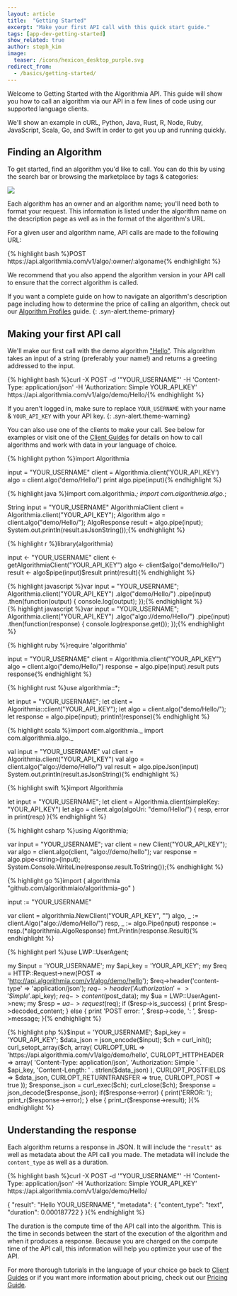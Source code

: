 ```yaml
---
layout: article
title:  "Getting Started"
excerpt: "Make your first API call with this quick start guide."
tags: [app-dev-getting-started]
show_related: true
author: steph_kim
image:
  teaser: /icons/hexicon_desktop_purple.svg
redirect_from:
  - /basics/getting-started/
---
```


Welcome to Getting Started with the Algorithmia API. This guide will show you how to call an algorithm via our API in a few lines of code using our supported language clients.

We'll show an example in cURL, Python, Java, Rust, R, Node, Ruby, JavaScript, Scala, Go, and Swift in order to get you up and running quickly.

## Finding an Algorithm

To get started, find an algorithm you'd like to call. You can do this by using the search bar or browsing the marketplace by tags & categories:

<img src="{{site.cdnurl}}{{site.baseurl}}/images/face_detection.png" class="syn-image-responsive">

Each algorithm has an owner and an algorithm name; you'll need both to format your request. This information is listed under the algorithm name on the description page as well as in the format of the algorithm's URL.

For a given user and algorithm name, API calls are made to the following URL:

<code-sample>
  {% highlight bash %}POST https://api.algorithmia.com/v1/algo/:owner/:algoname{% endhighlight %}
</code-sample>

We recommend that you also append the algorithm version in your API call to ensure that the correct algorithm is called.

<div markdown="1">

If you want a complete guide on how to navigate an algorithm's description page including how to determine the price of calling an algorithm, check out our [Algorithm Profiles]({{site.baseurl}}/basics/algorithm-profiles) guide.
{: .syn-alert.theme-primary}

</div>

## Making your first API call

We'll make our first call with the demo algorithm ["Hello"](/algorithms/demo/Hello). This algorithm takes an input of a string (preferably your name!) and returns a greeting addressed to the input.

<code-sample>
  {% highlight bash %}curl -X POST -d '"YOUR_USERNAME"' -H 'Content-Type: application/json' -H 'Authorization: Simple YOUR_API_KEY' https://api.algorithmia.com/v1/algo/demo/Hello/{% endhighlight %}
</code-sample>

<div markdown="1">

If you aren't logged in, make sure to replace <code>YOUR&lowbar;USERNAME</code> with your name & <code>YOUR&lowbar;API&lowbar;KEY</code> with your API key.
{: .syn-alert.theme-warning}

</div>

You can also use one of the clients to make your call. See below for examples or visit one of the [Client Guides]({{site.baseurl}}/clients) for details on how to call algorithms and work with data in your language of choice.

<code-sample v-cloak class="syn-mb-16">
<!-- PYTHON -->
{% highlight python %}import Algorithmia

input = "YOUR_USERNAME"
client = Algorithmia.client('YOUR_API_KEY')
algo = client.algo('demo/Hello/')
print algo.pipe(input){% endhighlight %}

<!-- JAVA -->
{% highlight java %}import com.algorithmia.*;
import com.algorithmia.algo.*;

String input = "YOUR_USERNAME"
AlgorithmiaClient client = Algorithmia.client("YOUR_API_KEY");
Algorithm algo = client.algo("demo/Hello/");
AlgoResponse result = algo.pipe(input);
System.out.println(result.asJsonString());{% endhighlight %}

<!-- R -->
{% highlight r %}library(algorithmia)

input <- "YOUR_USERNAME"
client <- getAlgorithmiaClient("YOUR_API_KEY")
algo <- client$algo("demo/Hello/")
result <- algo$pipe(input)$result
print(result){% endhighlight %}

<!-- JAVASCRIPT -->
<div code-sample-language="JavaScript">
{% highlight javascript %}var input = "YOUR_USERNAME";
Algorithmia.client("YOUR_API_KEY")
          .algo("demo/Hello/")
          .pipe(input)
          .then(function(output) {
            console.log(output);
          });{% endhighlight %}
</div>

<!-- NODEJS -->
<div code-sample-language="Node">
{% highlight javascript %}var input = "YOUR_USERNAME";
Algorithmia.client("YOUR_API_KEY")
          .algo("algo://demo/Hello/")
          .pipe(input)
          .then(function(response) {
            console.log(response.get());
          });{% endhighlight %}
</div>

<!-- RUBY -->
{% highlight ruby %}require 'algorithmia'

input = "YOUR_USERNAME"
client = Algorithmia.client("YOUR_API_KEY")
algo = client.algo("demo/Hello/")
response = algo.pipe(input).result
puts response{% endhighlight %}

<!-- RUST -->
{% highlight rust %}use algorithmia::*;

let input = "YOUR_USERNAME";
let client = Algorithmia::client("YOUR_API_KEY");
let algo = client.algo("demo/Hello/");
let response = algo.pipe(input);
println!(response){% endhighlight %}

<!-- SCALA -->
{% highlight scala %}import com.algorithmia._
import com.algorithmia.algo._

val input = "YOUR_USERNAME"
val client = Algorithmia.client("YOUR_API_KEY")
val algo = client.algo("algo://demo/Hello/")
val result = algo.pipeJson(input)
System.out.println(result.asJsonString){% endhighlight %}

<!-- SWIFT -->
{% highlight swift %}import Algorithmia

let input = "YOUR_USERNAME";
let client = Algorithmia.client(simpleKey: "YOUR_API_KEY")
let algo = client.algo(algoUri: "demo/Hello/") { resp, error in
  print(resp)
}{% endhighlight %}

<!-- C-SHARP -->
<div code-sample-language=".NET/C#">
{% highlight csharp %}using Algorithmia;

var input = "YOUR_USERNAME";
var client = new Client("YOUR_API_KEY");
var algo = client.algo(client, "algo://demo/hello");
var response = algo.pipe&lt;string&gt;(input);
System.Console.WriteLine(response.result.ToString());{% endhighlight %}
</div>

<!-- GO -->
{% highlight go %}import (
  algorithmia "github.com/algorithmiaio/algorithmia-go"
)

input := "YOUR_USERNAME"

var client = algorithmia.NewClient("YOUR_API_KEY", "")
algo, _ := client.Algo("algo://demo/Hello/")
resp, _ := algo.Pipe(input)
response := resp.(*algorithmia.AlgoResponse)
fmt.Println(response.Result){% endhighlight %}

<!-- PERL -->
{% highlight perl %}use LWP::UserAgent;

my $input = 'YOUR_USERNAME';
my $api_key = 'YOUR_API_KEY';
my $req = HTTP::Request->new(POST => 'http://api.algorithmia.com/v1/algo/demo/hello');
$req->header('content-type' => 'application/json');
$req->header('Authorization' => 'Simple '.$api_key);
$req->content($post_data);
my $ua = LWP::UserAgent->new;
my $resp = $ua->request($req);
if ($resp->is_success) {
    print $resp->decoded_content;
} else {
    print 'POST error: ', $resp->code, ': ', $resp->message;
}{% endhighlight %}

<!-- PHP -->
<div code-sample-language="PHP">
{% highlight php %}$input = 'YOUR_USERNAME';
$api_key = 'YOUR_API_KEY';
$data_json = json_encode($input);
$ch = curl_init();
  curl_setopt_array($ch, array(
    CURLOPT_URL => 'https://api.algorithmia.com/v1/algo/demo/hello',
    CURLOPT_HTTPHEADER => array(
      'Content-Type: application/json',
      'Authorization: Simple ' . $api_key,
      'Content-Length: ' . strlen($data_json)
    ),
    CURLOPT_POSTFIELDS => $data_json,
    CURLOPT_RETURNTRANSFER => true,
    CURLOPT_POST => true
  ));
  $response_json = curl_exec($ch);
  curl_close($ch);
  $response = json_decode($response_json);
  if($response->error) {
    print('ERROR: ');
    print_r($response->error);
  } else {
    print_r($response->result);
  }{% endhighlight %}
</div>
</code-sample>

## Understanding the response

Each algorithm returns a response in JSON. It will include the `"result"` as well as metadata about the API call you made. The metadata will include the `content_type` as well as a duration.

<code-sample>
{% highlight bash %}curl -X POST -d '"YOUR_USERNAME"' -H 'Content-Type: application/json' -H 'Authorization: Simple YOUR_API_KEY' https://api.algorithmia.com/v1/algo/demo/Hello/

{
  "result": "Hello YOUR_USERNAME",
  "metadata": {
     "content_type": "text",
     "duration": 0.000187722
  }
}{% endhighlight %}
</code-sample>

The duration is the compute time of the API call into the algorithm. This is the time in seconds between the start of the execution of the algorithm and when it produces a response. Because you are charged on the compute time of the API call, this information will help you optimize your use of the API.

For more thorough tutorials in the language of your choice go back to <a href="{{site.baseurl}}/clients">Client Guides</a> or if you want more information about pricing, check out our [Pricing Guide]({{site.baseurl}}/pricing).
